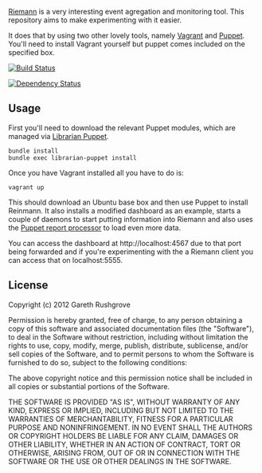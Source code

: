 [Riemann](http://aphyr.github.com/riemann/) is a very interesting
event agregation and monitoring tool. This repository aims to make
experimenting with it easier.

It does that by using two other lovely tools, namely
[Vagrant](http://vagrantup.com) and [Puppet](http://puppetlabs.com/).
You'll need to install Vagrant yourself but puppet comes included on the
specified box.

[![Build
Status](https://secure.travis-ci.org/garethr/riemann-vagrant.png)](http://travis-ci.org/garethr/riemann-vagrant)

[![Dependency
Status](https://gemnasium.com/garethr/riemann-vgrant.png)](http://gemnasium.com/garethr/riemann-vagrant)

## Usage

First you'll need to download the relevant Puppet modules, which are
managed via [Librarian
Puppet](https://github.com/rodjek/librarian-puppet).

    bundle install
    bundle exec librarian-puppet install

Once you have Vagrant installed all you have to do is:

    vagrant up

This should download an Ubuntu base box and then use Puppet to install
Reinmann. It also installs a modified dashboard as an example, starts a
couple of daemons to start putting information into Riemann and also
uses the [Puppet report
processor](https://github.com/jamtur01/puppet-riemann) to load even more
data.

You can access the dashboard at http://localhost:4567 due to that port
being forwarded and if you're experimenting with the a Riemann client
you can access that on localhost:5555.

## License

Copyright (c) 2012 Gareth Rushgrove

Permission is hereby granted, free of charge, to any person obtaining a
copy of this software and associated documentation files (the
"Software"), to deal in the Software without restriction, including
without limitation the rights to use, copy, modify, merge, publish,
distribute, sublicense, and/or sell copies of the Software, and to
permit persons to whom the Software is furnished to do so, subject to
the following conditions:

The above copyright notice and this permission notice shall be included
in all copies or substantial portions of the Software.

THE SOFTWARE IS PROVIDED "AS IS", WITHOUT WARRANTY OF ANY KIND, EXPRESS
OR IMPLIED, INCLUDING BUT NOT LIMITED TO THE WARRANTIES OF
MERCHANTABILITY, FITNESS FOR A PARTICULAR PURPOSE AND NONINFRINGEMENT.
IN NO EVENT SHALL THE AUTHORS OR COPYRIGHT HOLDERS BE LIABLE FOR ANY
CLAIM, DAMAGES OR OTHER LIABILITY, WHETHER IN AN ACTION OF CONTRACT,
TORT OR OTHERWISE, ARISING FROM, OUT OF OR IN CONNECTION WITH THE
SOFTWARE OR THE USE OR OTHER DEALINGS IN THE SOFTWARE.

